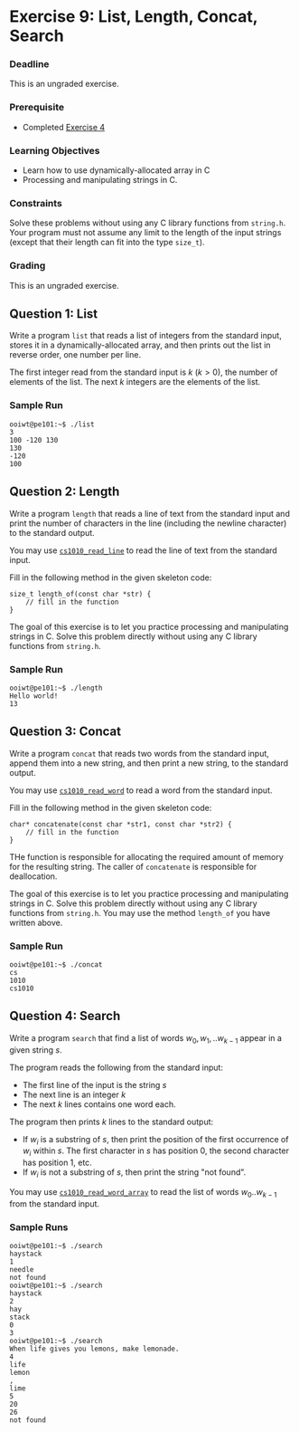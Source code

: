 # Exercise 9: List, Length, Concat, Search

### Deadline

This is an ungraded exercise.

### Prerequisite

- Completed [Exercise 4](ex04-oni-bin-fib.md)

### Learning Objectives

- Learn how to use dynamically-allocated array in C
- Processing and manipulating strings in C.  

### Constraints

Solve these problems without using any C library functions from `string.h`.  Your program must not assume any limit to the length of the input strings (except that their length can fit into the type `size_t`).

### Grading

This is an ungraded exercise.

## Question 1: List

Write a program `list` that reads a list of integers from the standard input, stores it in a dynamically-allocated array, and then prints out the list in reverse order, one number per line.

The first integer read from the standard input is $k$ ($k > 0$), the number of elements of the list.  The next $k$ integers are the elements of the list.

### Sample Run

```
ooiwt@pe101:~$ ./list
3
100 -120 130
130
-120
100
```

## Question 2: Length

Write a program `length` that reads a line of text from the standard input and print the number of characters in the line (including the newline character) to the standard output.

You may use [`cs1010_read_line`](../guides/library.md#char-cs1010_read_line) to read the line of text from the standard input.

Fill in the following method in the given skeleton code:
```
size_t length_of(const char *str) {
	// fill in the function
}
```

The goal of this exercise is to let you practice processing and manipulating strings in C.  Solve this problem directly without using any C library functions from `string.h`.

### Sample Run

```
ooiwt@pe101:~$ ./length
Hello world!
13
```


## Question 3: Concat

Write a program `concat` that reads two words from the standard input, append them into a new string, and then print a new string, to the standard output.

You may use [`cs1010_read_word`](../guides/library.md#char-cs1010_read_word) to read a word from the standard input.

Fill in the following method in the given skeleton code:
```
char* concatenate(const char *str1, const char *str2) {
	// fill in the function
}
```

THe function is responsible for allocating the required amount of memory for the resulting string.  The caller of `concatenate` is responsible for deallocation.

The goal of this exercise is to let you practice processing and manipulating strings in C.  Solve this problem directly without using any C library functions from `string.h`.  You may use the method `length_of` you have written above. 

### Sample Run

```
ooiwt@pe101:~$ ./concat
cs
1010
cs1010
```


## Question 4: Search

Write a program `search` that find a list of words $w_0, w_1, .. w_{k-1}$ appear in a given string $s$.

The program reads the following from the standard input:

- The first line of the input is the string $s$
- The next line is an integer $k$
- The next $k$ lines contains one word each.

The program then prints $k$ lines to the standard output:

- If $w_i$ is a substring of $s$, then print the position of the first occurrence of $w_i$ within $s$.  The first character in $s$ has position 0, the second character has position 1, etc.  
- If $w_i$ is not a substring of $s$, then print the string "not found".

You may use [`cs1010_read_word_array`](../guides/library.md#char-cs1010_read_word_array) to read the list of words $w_0..w_{k-1}$ from the standard input.

### Sample Runs

```
ooiwt@pe101:~$ ./search
haystack
1
needle
not found
ooiwt@pe101:~$ ./search
haystack 
2
hay
stack
0
3
ooiwt@pe101:~$ ./search
When life gives you lemons, make lemonade.
4
life
lemon
,
lime
5
20
26
not found
```
